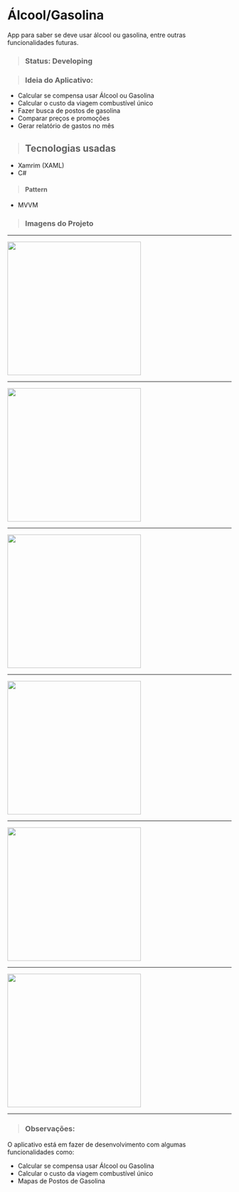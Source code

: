 # Álcool/Gasolina
App para saber se deve usar álcool ou gasolina, entre outras funcionalidades futuras.

> ### Status: Developing

> ### Ideia do Aplicativo:
+ Calcular se compensa usar Álcool ou Gasolina
+ Calcular o custo da viagem combustível único
+ Fazer busca de postos de gasolina
+ Comparar preços e promoções
+ Gerar relatório de gastos no mês

> ## Tecnologias usadas
- Xamrim (XAML)
- C#

> #### Pattern
+ MVVM

> ### Imagens do Projeto
<hr>
<img src="https://github.com/ivoosantos/AlcoolOrGasolina/blob/master/assets/imagesApp/img01.jpeg" width="300" heigth="500"></img>

<hr>
<img src="https://github.com/ivoosantos/AlcoolOrGasolina/blob/master/assets/imagesApp/img02.jpeg" width="300" heigth="500"></img>

<hr>
<img src="https://github.com/ivoosantos/AlcoolOrGasolina/blob/master/assets/imagesApp/img03.jpeg" width="300" heigth="500"></img>

<hr>
<img src="https://github.com/ivoosantos/AlcoolOrGasolina/blob/master/assets/imagesApp/img04.jpeg" width="300" heigth="500"></img>

<hr>
<img src="https://github.com/ivoosantos/AlcoolOrGasolina/blob/master/assets/imagesApp/img05.jpeg" width="300" heigth="500"></img>

<hr>
<img src="https://github.com/ivoosantos/AlcoolOrGasolina/blob/master/assets/imagesApp/img06.jpeg" width="300" heigth="500"></img>

<hr>

> ### Observações:
<p>O aplicativo está em fazer de desenvolvimento com algumas funcionalidades como:</p>

+ Calcular se compensa usar Álcool ou Gasolina
+ Calcular o custo da viagem combustível único
+ Mapas de Postos de Gasolina

